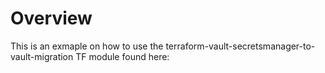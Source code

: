 # Overview

This is an exmaple on how to use the terraform-vault-secretsmanager-to-vault-migration TF module found here: 
